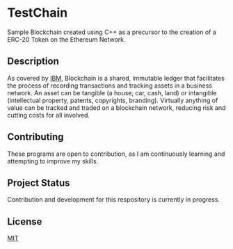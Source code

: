 # TestChain

Sample Blockchain created using C++ as a precursor to the creation of a ERC-20 Token on the Ethereum Network.

## Description

As covered by [IBM](https://www.ibm.com/topics/what-is-blockchain), Blockchain is a shared, immutable ledger that facilitates the process of recording transactions and tracking assets in a business network. An asset can be tangible (a house, car, cash, land) or intangible (intellectual property, patents, copyrights, branding). Virtually anything of value can be tracked and traded on a blockchain network, reducing risk and cutting costs for all involved.

## Contributing

These programs are open to contribution, as I am continuously learning and attempting to improve my skills.

## Project Status

Contribution and development for this respository is currently in progress.

## License

[MIT](https://choosealicense.com/licenses/mit/)
